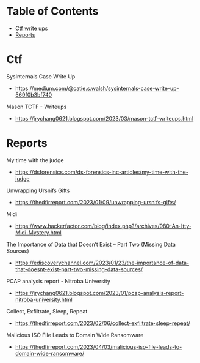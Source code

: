 # Table of Contents

- [Ctf write ups](#ctf)
- [Reports](#reports)

# Ctf

SysInternals Case Write Up
- https://medium.com/@catie.s.walsh/sysinternals-case-write-up-569f0b3bf740

Mason TCTF - Writeups
- https://jrychang0621.blogspot.com/2023/03/mason-tctf-writeups.html

# Reports

My time with the judge
- https://dsforensics.com/ds-forensics-inc-articles/my-time-with-the-judge

Unwrapping Ursnifs Gifts
- https://thedfirreport.com/2023/01/09/unwrapping-ursnifs-gifts/

Midi
- https://www.hackerfactor.com/blog/index.php?/archives/980-An-Itty-Midi-Mystery.html

The Importance of Data that Doesn’t Exist – Part Two (Missing Data Sources)
- https://ediscoverychannel.com/2023/01/23/the-importance-of-data-that-doesnt-exist-part-two-missing-data-sources/

PCAP analysis report - Nitroba University
- https://jrychang0621.blogspot.com/2023/01/pcap-analysis-report-nitroba-university.html

Collect, Exfiltrate, Sleep, Repeat
- https://thedfirreport.com/2023/02/06/collect-exfiltrate-sleep-repeat/

Malicious ISO File Leads to Domain Wide Ransomware
- https://thedfirreport.com/2023/04/03/malicious-iso-file-leads-to-domain-wide-ransomware/
